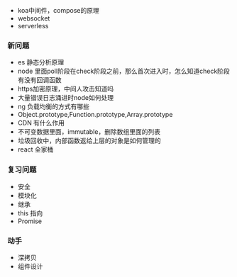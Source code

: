 + koa中间件，compose的原理
+ websocket
+ serverless

### 新问题
+ es 静态分析原理
+ node 里面poll阶段在check阶段之前，那么首次进入时，怎么知道check阶段有没有回调函数
+ https加密原理，中间人攻击知道吗
+ 大量错误日志涌进时node如何处理
+ ng 负载均衡的方式有哪些
+ Object.prototype,Function.prototype,Array.prototype
+ CDN 有什么作用
+ 不可变数据里面，immutable，删除数组里面的列表
+ 垃圾回收中，内部函数返给上层的对象是如何管理的
+ react 全家桶

### 复习问题
+ 安全
+ 模块化
+ 继承
+ this 指向
+ Promise

### 动手
+ 深拷贝
+ 组件设计

